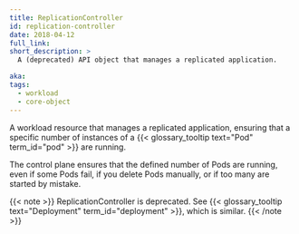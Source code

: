 ```yaml
---
title: ReplicationController
id: replication-controller
date: 2018-04-12
full_link:
short_description: >
  A (deprecated) API object that manages a replicated application.

aka:
tags:
  - workload
  - core-object
---
```


A workload resource that manages a replicated application, ensuring that a
specific number of instances of a
{{< glossary_tooltip text="Pod" term_id="pod" >}} are running.

<!--more-->

The control plane ensures that the defined number of Pods are running, even if
some Pods fail, if you delete Pods manually, or if too many are started by
mistake.

{{< note >}} ReplicationController is deprecated. See
{{< glossary_tooltip text="Deployment" term_id="deployment" >}}, which is
similar. {{< /note >}}
